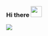 <!-- <img align="right" src="https://github-readme-stats.vercel.app/api?username=woshiliuxu&show_icons=true&icon_color=CE1D2D&text_color=718096&bg_color=ffffff&hide_title=true" /> -->

### Hi there <img src="https://raw.githubusercontent.com/MartinHeinz/MartinHeinz/master/wave.gif" width="30px">
<a title="Hits" target="_blank" href="https://github.com/woshiliuxu/woshiliuxu"><img src="https://hits.b3log.org/woshiliuxu/woshiliuxu.svg"></a>


<!-- ![GitHub followers](https://img.shields.io/github/followers/woshiliuxu.svg?style=social)
![GitHub forks](https://img.shields.io/github/forks/woshiliuxu/woshiliuxu.github.io.svg?style=social)
![GitHub stars](https://img.shields.io/github/stars/woshiliuxu/woshiliuxu.github.io.svg?style=social)
![GitHub watchers](https://img.shields.io/github/watchers/woshiliuxu/woshiliuxu.github.io.svg?style=social) -->



<!-- **woshiliuxu/woshiliuxu** is a ✨ _special_ ✨ repository because its `README.md` (this file) appears on your GitHub profile.

Here are some ideas to get you started: -->

<!-- - 🔭 I’m currently working on ...
- 🌱 I’m currently learning ...
- 👯 I’m looking to collaborate on ...
- 🤔 I’m looking for help with ...
- 💬 Ask me about ...
- 📫 How to reach me: ...
- 😄 Pronouns: ...
- ⚡ Fun fact: ... -->
<!--
```js
const me = new Coder();

// who am i?
me.name('liuxu');
me.job('Back-end development');

// contact me
me.email('otis1026@163.com');

// my social media
me.github('https://github.com/woshiliuxu');
me.zhihu('https://www.zhihu.com/people/su-yang-93-24')

// my skill
me.language('java/spring/HTML/CSS/JavaScript/');
me.skill(['java', 'spring', 'springMvc']);

// my hobby
me.hobby = ['观影', '读书', '听歌', '终生学习']

```
-->
